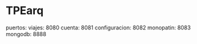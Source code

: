 # TPEarq

puertos:
    viajes: 8080
    cuenta: 8081
    configuracion: 8082
    monopatin: 8083
    mongodb: 8888
